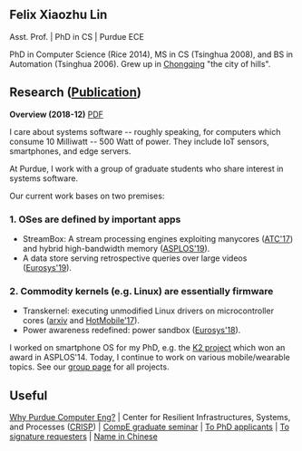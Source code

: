 ## Felix Xiaozhu Lin

Asst. Prof. | PhD in CS | Purdue ECE

PhD in Computer Science (Rice 2014), MS in CS (Tsinghua 2008), and BS in Automation (Tsinghua 2006). Grew up in [Chongqing](http://upload.wikimedia.org/wikipedia/commons/6/60/Chongqing_Night_Yuzhong.jpg) "the city of hills". 
<!--- 
**I care system software for addressing challenges raised by new workloads and new hardware. My recent work includes OS support for stream processing, for heterogeneous memory, and for wearable devices.**
-->

## Research ([Publication](https://fxlin.github.io/xsel/papers.html))

**Overview (2018-12)** [PDF](/two-inquiries-v3.pdf)

I care about systems software -- roughly speaking, for computers which consume 10 Milliwatt -- 500 Watt of power. 
They include IoT sensors, smartphones, and edge servers. 

At Purdue, I work with a group of graduate students who share interest in systems software. 

Our current work bases on two premises: 

### 1. OSes are defined by important apps 
* StreamBox: A stream processing engines exploiting manycores ([ATC'17](http://xsel.rocks/p/streambox/index.html)) and hybrid high-bandwidth memory ([ASPLOS'19](https://arxiv.org/abs/1901.01328)). 
* A data store serving retrospective queries over large videos ([Eurosys'19](https://arxiv.org/abs/1810.01794)). 

### 2. Commodity kernels (e.g. Linux) are essentially firmware 
* Transkernel: executing unmodified Linux drivers on microcontroller cores ([arxiv](https://arxiv.org/abs/1811.05000) and [HotMobile'17](https://engineering.purdue.edu/~xzl/xsel/papers/hotmobile17.pdf)).
* Power awareness redefined: power sandbox ([Eurosys'18](http://xsel.rocks/p/psbox/index.html)).

I worked on smartphone OS for my PhD, e.g. the [K2 project](http://www.k2os.org) which won an award in ASPLOS'14. Today, I continue to work on various mobile/wearable topics. See our [group page](http://xsel.rocks) for all projects.

<!---
At Purdue, I work with a group of graduate students who share the above opinion (sometimes). See our [group page](http://xsel.rocks) for all the projects.
-->

## Useful 

[Why Purdue Computer Eng?](https://engineering.purdue.edu/ComputerEngineering/) 
| Center for Resilient Infrastructures, Systems, and Processes ([CRISP](https://engineering.purdue.edu/CRISP))
| [CompE graduate seminar](https://engineering.purdue.edu/~xzl/gradtalks/index.html)
| [To PhD applicants](https://engineering.purdue.edu/~xzl/posts/hiring.html)
| [To signature requesters](/sign.html)
| [Name in Chinese](/img/name.jpg)


